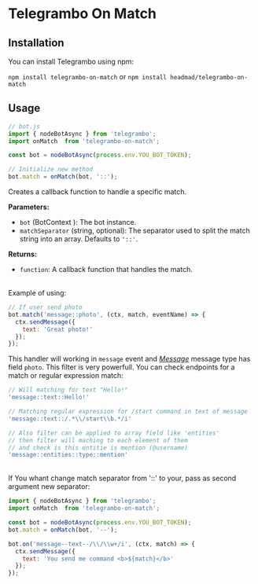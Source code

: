 # Telegrambo On Match

## Installation

You can install Telegrambo using npm:

`npm install telegrambo-on-match` or `npm install headmad/telegrambo-on-match`

## Usage
```js
// bot.js
import { nodeBotAsync } from 'telegrambo';
import onMatch  from 'telegrambo-on-match';

const bot = nodeBotAsync(process.env.YOU_BOT_TOKEN);

// Initialize new method
bot.match = onMatch(bot, '::');
```

Creates a callback function to handle a specific match.

**Parameters:**

- `bot` (BotContext ): The bot instance.
- `matchSeparator` (string, optional): The separator used to split the match string into an array. Defaults to `'::'`.

**Returns:**

- `function`: A callback function that handles the match.

<br>Example of using:

```js
// If user send photo
bot.match('message::photo', (ctx, match, eventName) => {
  ctx.sendMessage({
    text: 'Great photo!'
  });
});
```

This handler will working in `message` event and [_Message_](https://core.telegram.org/bots/api#message) message type has field `photo`.
This filter is very powerfull. You can check endpoints for a match or regular expression match:

```js
// Will matching for text "Hello!"
'message::text::Hello!'

// Matching regular expression for /start command in text of message 
'message::text::/.*\\/start\\b.*/i'

// Also filter can be applied to array field like 'entities'
// then filter will maching to each element of them
// and check is this entitie is mention (@username) 
'message::entities::type::mention'
```

<br>If You whant change match separator from '::' to your, pass as second argument new separator: 

```js
import { nodeBotAsync } from 'telegrambo';
import onMatch  from 'telegrambo-on-match';

const bot = nodeBotAsync(process.env.YOU_BOT_TOKEN);
bot.match = onMatch(bot, '--');

bot.on('message--text--/\\/\\w+/i', (ctx, match) => {
  ctx.sendMessage({
    text: 'You send me command <b>${match}</b>'
  });
});
```